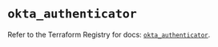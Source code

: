 # `okta_authenticator`

Refer to the Terraform Registry for docs: [`okta_authenticator`](https://registry.terraform.io/providers/okta/okta/4.11.1/docs/resources/authenticator).

